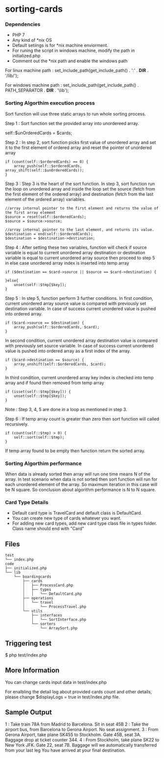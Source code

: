 # sorting-cards


### Dependencies
- PHP 7
- Any kind of *nix OS
- Default setiings is for *nix machine enviorment. 
- For runing the script in windows machine, modify the path in initialized.php 
- Comment out the *nix path and enable the windows path

For linux machine path : set_include_path(get_include_path() . ':' . __DIR__ . '/lib/');

For windows machine path : set_include_path(get_include_path() . PATH_SEPARATOR . __DIR__ . '\lib');

### Sorting Algorthim execution process

Sort function will use three static arrays to run whole sorting process.

Step 1 : Sort function set the provided array into unordereed array.

self::$unOrderedCards = $cards;

Step 2 : In step 2, sort function picks first value of unordered array and set it to the first element of ordered array and reset the pointer of unordered array

    if (count(self::$orderedCards) == 0) {
        array_push(self::$orderedCards, array_shift(self::$unOrderedCards));
    } 

Step 3 : Step 3 is the heart of the sort function. In step 3, sort function run the loop on unordered array and inside the loop set the source (fetch from the first element of the ordered array) and destination (fetch from the last element of the ordered array) variables. 

    //array internal pointer to the first element and returns the value of the first array element
    $source = reset(self::$orderedCards); 
    $source = $source->source;

    //array internal pointer to the last element, and returns its value.
    $destination = end(self::$orderedCards); 
    $destination = $destination->destination; 

Step 4 : After setting these two variables, function will check if source variable is equal to current unordered array destination or destination variable is equal to current unordered array source then proceed to step 5 in else case unordered array index is inserted into temp array

    if ($destination == $card->source || $source == $card->destination) {

    }else{
        unset(self::$tmp[$key]);
    }

Step 5 : In step 5, function perform 3 further conditions.
In first condition, current unordered array source value is compared with previously set destination variable. In case of success current unordered value is pushed into ordered array. 
    
    if ($card->source == $destination) {
        array_push(self::$orderedCards, $card);
    }

In second condition, current unordered array destination value is compared with previously set source variable. In case of success current unordered value is pushed into ordered array as a first index of the array.
    
    if ($card->destination == $source) {
        array_unshift(self::$orderedCards, $card);
    }

In third condition, current unordered array key index is checked into temp array and if found then removed from temp array

    if (isset(self::$tmp[$key])) {
        unset(self::$tmp[$key]);
    }

Note : Step 3, 4, 5 are done in a loop as mentioned in step 3. 

Step 6 : If temp array count is greater than zero then sort function will called recursively.

    if (count(self::$tmp) > 0) {
        self::sort(self::$tmp);
    }

If temp array found to be empty then function return the sorted array. 

### Sorting Algorthim performance

When data is already sorted then array will run one time means N of the array.
In test scenario when data is not sorted then sort function will run for each unordered element of the array. So maximum iteration in this case will be N square.
So conclusion about algorithm performance is N to N square.

### Card Type Details
* Default card type is TravelCard and default class is DefaultCard.
* You can create new type of cards whatever you want.
* For adding new card types, add new card type class file in types folder. Class name should end with "Card"


Files 
----------------------------------------------
    test
    └── index.php
    code
    ├── initialized.php
    └── lib
        └── boardingcards
            ├── cards
            │   ├── ProcessCard.php
            │   ├── types
            │   │   └── DefaultCard.php
            ├── operations
            │   └── travel
            │       └── ProcessTravel.php
            └── utils
                ├── interfaces
                │   └── SortInterface.php
                └── sorters
                    └── ArraySort.php

Triggering test 
----------------------------------------------
$ php test/index.php


More Information 
----------------------------------------------
You can change cards input data in test/index.php

For enalbling the detail log about provided cards count and other details, please change $displayLogs = true in test/index.php file.

Sample Output 
----------------------------------------------
1 : Take train 78A from Madrid to Barcelona. Sit in seat 45B 
2 : Take the airport bus, from Barcelona to Gerona Airport. No seat assignment.
3 : From Gerona Airport, take plane SK455 to Stockholm. Gate 45B, seat 3A. Baggage drop at ticket counter 344.
4 : From Stockholm, take plane SK22 to New York JFK. Gate 22, seat 7B. Baggage will we automatically transferred from your last leg
You have arrived at your final destination.

